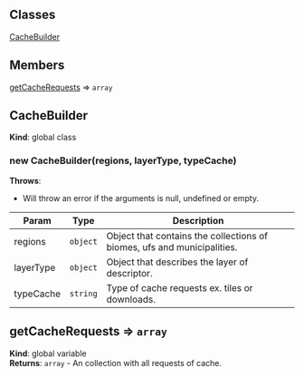 ## Classes

<dl>
<dt><a href="#CacheBuilder">CacheBuilder</a></dt>
<dd></dd>
</dl>

## Members

<dl>
<dt><a href="#getCacheRequests">getCacheRequests</a> ⇒ <code>array</code></dt>
<dd></dd>
</dl>

<a name="CacheBuilder"></a>

## CacheBuilder
**Kind**: global class  
<a name="new_CacheBuilder_new"></a>

### new CacheBuilder(regions, layerType, typeCache)
**Throws**:

- Will throw an error if the arguments is null, undefined or empty.


| Param | Type | Description |
| --- | --- | --- |
| regions | <code>object</code> | Object that contains the collections of biomes, ufs and municipalities. |
| layerType | <code>object</code> | Object that describes the layer of descriptor. |
| typeCache | <code>string</code> | Type of cache requests ex. tiles or downloads. |

<a name="getCacheRequests"></a>

## getCacheRequests ⇒ <code>array</code>
**Kind**: global variable  
**Returns**: <code>array</code> - An collection with all requests of cache.  
